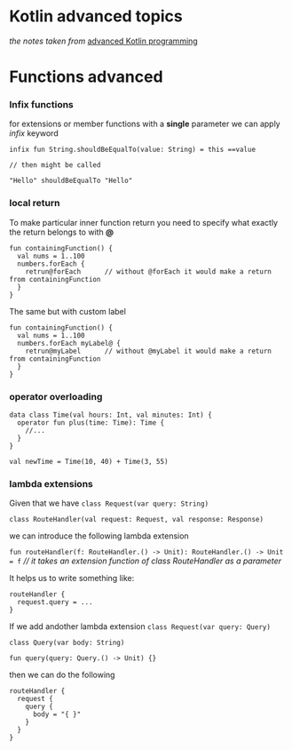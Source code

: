 # Kotlin advanced topics
_the notes taken from_ [advanced Kotlin programming](https://www.oreilly.com/videos/advanced-kotlin-programming/9781491964149/)

# Functions advanced

### Infix functions

for extensions or member functions with a __single__ parameter we can apply _infix_ keyword
```
infix fun String.shouldBeEqualTo(value: String) = this ==value

// then might be called

"Hello" shouldBeEqualTo "Hello"
```

### local return 
To make particular inner function return you need to specify what exactly the return belongs to with __@__

```
fun containingFunction() {
  val nums = 1..100
  numbers.forEach {
    retrun@forEach      // without @forEach it would make a return from containingFunction
  }
}
```

The same but with custom label
```
fun containingFunction() {
  val nums = 1..100
  numbers.forEach myLabel@ {
    retrun@myLabel      // without @myLabel it would make a return from containingFunction
  }
}
```

### operator overloading
```
data class Time(val hours: Int, val minutes: Int) {
  operator fun plus(time: Time): Time {
    //...
  }
}

val newTime = Time(10, 40) + Time(3, 55)
```


### lambda extensions
Given that we have
`class Request(var query: String)`

`class RouteHandler(val request: Request, val response: Response)`


we can introduce the following lambda extension

`fun routeHandler(f: RouteHandler.() -> Unit): RouteHandler.() -> Unit = f` _// it takes an extension function of class RouteHandler as a parameter_


It helps us to write something like:
```
routeHandler {
  request.query = ...
}
```

If we add andother lambda extension
`class Request(var query: Query)`

`class Query(var body: String)`

`fun query(query: Query.() -> Unit) {}`


then we can do the following
```
routeHandler {
  request {
    query {
      body = "{ }"
    }
  }
}
```

